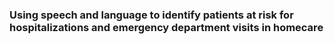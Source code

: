 ### Using speech and language to identify patients at risk for hospitalizations and emergency department visits in homecare
